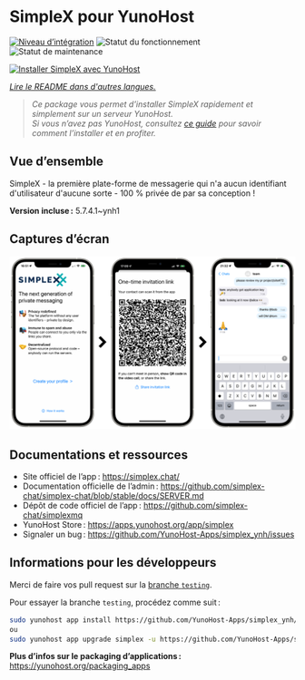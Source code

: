 <!--
Nota bene : ce README est automatiquement généré par <https://github.com/YunoHost/apps/tree/master/tools/readme_generator>
Il NE doit PAS être modifié à la main.
-->

# SimpleX pour YunoHost

[![Niveau d’intégration](https://dash.yunohost.org/integration/simplex.svg)](https://dash.yunohost.org/appci/app/simplex) ![Statut du fonctionnement](https://ci-apps.yunohost.org/ci/badges/simplex.status.svg) ![Statut de maintenance](https://ci-apps.yunohost.org/ci/badges/simplex.maintain.svg)

[![Installer SimpleX avec YunoHost](https://install-app.yunohost.org/install-with-yunohost.svg)](https://install-app.yunohost.org/?app=simplex)

*[Lire le README dans d'autres langues.](./ALL_README.md)*

> *Ce package vous permet d’installer SimpleX rapidement et simplement sur un serveur YunoHost.*  
> *Si vous n’avez pas YunoHost, consultez [ce guide](https://yunohost.org/install) pour savoir comment l’installer et en profiter.*

## Vue d’ensemble

SimpleX - la première plate-forme de messagerie qui n'a aucun identifiant d'utilisateur d'aucune sorte - 100 % privée de par sa conception !

**Version incluse :** 5.7.4.1~ynh1

## Captures d’écran

![Capture d’écran de SimpleX](./doc/screenshots/conversation.png)

## Documentations et ressources

- Site officiel de l’app : <https://simplex.chat/>
- Documentation officielle de l’admin : <https://github.com/simplex-chat/simplex-chat/blob/stable/docs/SERVER.md>
- Dépôt de code officiel de l’app : <https://github.com/simplex-chat/simplexmq>
- YunoHost Store : <https://apps.yunohost.org/app/simplex>
- Signaler un bug : <https://github.com/YunoHost-Apps/simplex_ynh/issues>

## Informations pour les développeurs

Merci de faire vos pull request sur la [branche `testing`](https://github.com/YunoHost-Apps/simplex_ynh/tree/testing).

Pour essayer la branche `testing`, procédez comme suit :

```bash
sudo yunohost app install https://github.com/YunoHost-Apps/simplex_ynh/tree/testing --debug
ou
sudo yunohost app upgrade simplex -u https://github.com/YunoHost-Apps/simplex_ynh/tree/testing --debug
```

**Plus d’infos sur le packaging d’applications :** <https://yunohost.org/packaging_apps>
